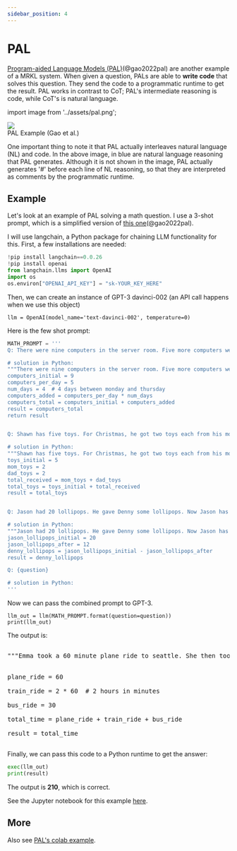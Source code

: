 ```yaml
---
sidebar_position: 4
---
```


# PAL

[Program-aided Language Models (PAL)](https://reasonwithpal.com)(@gao2022pal) are another example of a MRKL system.
When given a question, PALs are able to **write code** that solves this question. They send the
code to a programmatic runtime to get the result. PAL works in contrast to CoT; PAL's intermediate 
reasoning is code, while CoT's is natural language.

import image from '../assets/pal.png';

<div style={{textAlign: 'center'}}>
  <img src={image} style={{width: "500px"}} />
</div>

<div style={{textAlign: 'center'}}>
PAL Example (Gao et al.)
</div>


One important thing to note it that PAL actually interleaves natural language (NL) and code.
In the above image, in blue are natural language reasoning that PAL generates. Although it
is not shown in the image, PAL actually generates '\#' before each line of NL reasoning, so
that they are interpreted as comments by the programmatic runtime.

## Example

Let's look at an example of PAL solving a math question. I use a 3-shot prompt, 
which is a simplified version of [this one](https://github.com/reasoning-machines/pal/blob/main/pal/prompt/math_prompts.py)(@gao2022pal). 

I will use langchain, a Python package for chaining LLM functionality for this. First, a few installations are needed:

```python
!pip install langchain==0.0.26
!pip install openai
from langchain.llms import OpenAI
import os
os.environ["OPENAI_API_KEY"] = "sk-YOUR_KEY_HERE"
```

Then, we can create an instance of GPT-3 davinci-002 (an API call happens when we use this object)
```
llm = OpenAI(model_name='text-davinci-002', temperature=0)
```

Here is the few shot prompt:

```python
MATH_PROMPT = '''
Q: There were nine computers in the server room. Five more computers were installed each day, from monday to thursday. How many computers are now in the server room?

# solution in Python:
"""There were nine computers in the server room. Five more computers were installed each day, from monday to thursday. How many computers are now in the server room?"""
computers_initial = 9
computers_per_day = 5
num_days = 4  # 4 days between monday and thursday
computers_added = computers_per_day * num_days
computers_total = computers_initial + computers_added
result = computers_total
return result


Q: Shawn has five toys. For Christmas, he got two toys each from his mom and dad. How many toys does he have now?

# solution in Python:
"""Shawn has five toys. For Christmas, he got two toys each from his mom and dad. How many toys does he have now?"""
toys_initial = 5
mom_toys = 2
dad_toys = 2
total_received = mom_toys + dad_toys
total_toys = toys_initial + total_received
result = total_toys


Q: Jason had 20 lollipops. He gave Denny some lollipops. Now Jason has 12 lollipops. How many lollipops did Jason give to Denny?

# solution in Python:
"""Jason had 20 lollipops. He gave Denny some lollipops. Now Jason has 12 lollipops. How many lollipops did Jason give to Denny?"""
jason_lollipops_initial = 20
jason_lollipops_after = 12
denny_lollipops = jason_lollipops_initial - jason_lollipops_after
result = denny_lollipops

Q: {question}

# solution in Python:
'''
```

Now we can pass the combined prompt to GPT-3.

```
llm_out = llm(MATH_PROMPT.format(question=question))
print(llm_out)
```

The output is:

<pre>
<span style={{backgroundColor: '#d2f4d3'}}>
"""Emma took a 60 minute plane ride to seattle. She then took a 2 hour train ride to portland, and then a 30 minute bus ride to vancouver. How long did it take her to get to vancouver?"""<br/>

plane_ride = 60<br/>
train_ride = 2 * 60  # 2 hours in minutes<br/>
bus_ride = 30<br/>
total_time = plane_ride + train_ride + bus_ride<br/>
result = total_time
</span>
</pre>

Finally, we can pass this code to a Python runtime to get the answer:

```python
exec(llm_out)
print(result)
```

The output is **210**, which is correct.

See the Jupyter notebook for this example [here](https://github.com/trigaten/Learn_Prompting/tree/main/docs/code_examples/PAL.ipynb).

## More

Also see [PAL's colab example](https://colab.research.google.com/drive/1u4_RsdI0E79PCMDdcPiJUzYhdnjoXeXc?usp=sharing#scrollTo=Ba0ycacK4i1V).